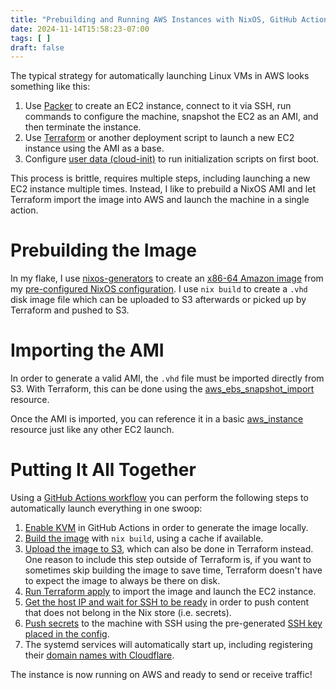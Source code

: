 ```yaml
---
title: "Prebuilding and Running AWS Instances with NixOS, GitHub Actions, and Terraform"
date: 2024-11-14T15:58:23-07:00
tags: [ ]
draft: false
---
```


The typical strategy for automatically launching Linux VMs in AWS looks
something like this:

1. Use [Packer](https://www.packer.io/) to create an EC2 instance, connect to
   it via SSH, run commands to configure the machine, snapshot the EC2 as an
AMI, and then terminate the instance.
2. Use [Terraform](https://www.terraform.io/) or another deployment script to
   launch a new EC2 instance using the AMI as a base.
3. Configure [user data
   (cloud-init)](https://docs.aws.amazon.com/AWSEC2/latest/UserGuide/user-data.html)
to run initialization scripts on first boot.

This process is brittle, requires multiple steps, including launching a new EC2
instance multiple times. Instead, I like to prebuild a NixOS AMI and let
Terraform import the image into AWS and launch the machine in a single action.

# Prebuilding the Image

In my flake, I use
[nixos-generators](https://github.com/nix-community/nixos-generators) to create
an [x86-64 Amazon
image](https://github.com/nmasur/dotfiles/blob/1022a3998f06819d6b7987d312d62bb7c8bbea15/flake.nix#L347)
from my [pre-configured NixOS
configuration](https://github.com/nmasur/dotfiles/blob/1022a3998f06819d6b7987d312d62bb7c8bbea15/hosts/arrow/modules.nix).
I use `nix build` to create a `.vhd` disk image file which can be uploaded to
S3 afterwards or picked up by Terraform and pushed to S3.

# Importing the AMI

In order to generate a valid AMI, the `.vhd` file must be imported directly
from S3. With Terraform, this can be done using the
[aws_ebs_snapshot_import](https://github.com/nmasur/dotfiles/blob/1022a3998f06819d6b7987d312d62bb7c8bbea15/hosts/arrow/aws/image.tf#L66-L80)
resource.

Once the AMI is imported, you can reference it in a basic
[aws_instance](https://github.com/nmasur/dotfiles/blob/1022a3998f06819d6b7987d312d62bb7c8bbea15/hosts/arrow/aws/ec2.tf#L1-L14)
resource just like any other EC2 launch.

# Putting It All Together

Using a [GitHub Actions
workflow](https://github.com/nmasur/dotfiles/blob/1022a3998f06819d6b7987d312d62bb7c8bbea15/.github/workflows/arrow-aws.yml)
you can perform the following steps to automatically launch everything in one
swoop:

1. [Enable
   KVM](https://github.com/nmasur/dotfiles/blob/1022a3998f06819d6b7987d312d62bb7c8bbea15/.github/workflows/arrow-aws.yml#L51-L57)
in GitHub Actions in order to generate the image locally.
2. [Build the
   image](https://github.com/nmasur/dotfiles/blob/1022a3998f06819d6b7987d312d62bb7c8bbea15/.github/workflows/arrow-aws.yml#L71-L74)
with `nix build`, using a cache if available.
3. [Upload the image to
   S3](https://github.com/nmasur/dotfiles/blob/1022a3998f06819d6b7987d312d62bb7c8bbea15/.github/workflows/arrow-aws.yml#L76-L81),
which can also be done in Terraform instead. One reason to include this step
outside of Terraform is, if you want to sometimes skip building the image to
save time, Terraform doesn't have to expect the image to always be there on
disk.
4. [Run Terraform
   apply](https://github.com/nmasur/dotfiles/blob/1022a3998f06819d6b7987d312d62bb7c8bbea15/.github/workflows/arrow-aws.yml#L102-L112)
to import the image and launch the EC2 instance.
5. [Get the host IP and wait for SSH to be
   ready](https://github.com/nmasur/dotfiles/blob/1022a3998f06819d6b7987d312d62bb7c8bbea15/.github/workflows/arrow-aws.yml#L126-L140)
in order to push content that does not belong in the Nix store (i.e. secrets).
6. [Push
   secrets](https://github.com/nmasur/dotfiles/blob/1022a3998f06819d6b7987d312d62bb7c8bbea15/.github/workflows/arrow-aws.yml#L142-L154)
to the machine with SSH using the pre-generated [SSH key placed in the
config](https://github.com/nmasur/dotfiles/blob/1022a3998f06819d6b7987d312d62bb7c8bbea15/hosts/arrow/modules.nix#L19).
7. The systemd services will automatically start up, including registering
       their [domain names with
Cloudflare](https://github.com/nmasur/dotfiles/blob/1022a3998f06819d6b7987d312d62bb7c8bbea15/modules/nixos/services/cloudflare.nix#L141-L148).

The instance is now running on AWS and ready to send or receive traffic!

